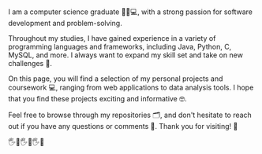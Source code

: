 I am a computer science graduate 👨‍🎓💻, with a strong passion for software development and problem-solving.

Throughout my studies, I have gained experience in a variety of programming languages and frameworks, including Java, Python, C, MySQL, and more. I always want to expand my skill set and take on new challenges 💪.

On this page, you will find a selection of my personal projects and coursework 💻, ranging from web applications to data analysis tools. I hope that you find these projects exciting and informative 🤓.

Feel free to browse through my repositories 🗂, and don't hesitate to reach out if you have any questions or comments 💬. Thank you for visiting! 🙏

🖐️👋🖐️👋🖐️👋

